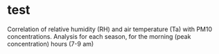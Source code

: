 # test
Correlation of relative humidity (RH) and air temperature (Ta) with PM10 concentrations. Analysis for each season, for the morning (peak concentration) hours (7-9 am)
